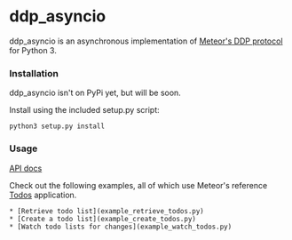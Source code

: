 # ddp_asyncio

ddp_asyncio is an asynchronous implementation of [Meteor's DDP protocol](https://github.com/meteor/meteor/blob/devel/packages/ddp/DDP.md) for Python 3.

### Installation

ddp_asyncio isn't on PyPi yet, but will be soon.

Install using the included setup.py script:

    python3 setup.py install

### Usage

[API docs](api.md)

Check out the following examples, all of which use Meteor's reference [Todos](https://github.com/meteor/todos) application.

    * [Retrieve todo list](example_retrieve_todos.py)
    * [Create a todo list](example_create_todos.py)
    * [Watch todo lists for changes](example_watch_todos.py)

